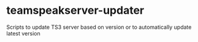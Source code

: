 # teamspeakserver-updater
Scripts to update TS3 server based on version or to automatically update latest version
